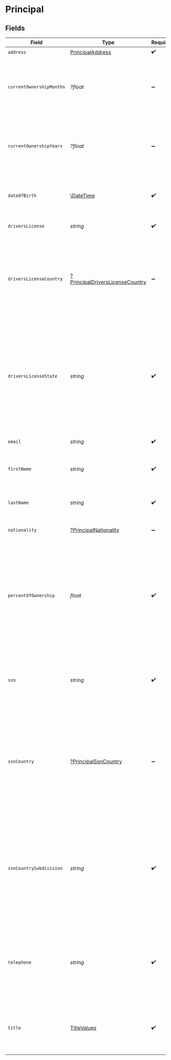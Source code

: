 # Principal


## Fields

| Field                                                                                                                                                                                             | Type                                                                                                                                                                                              | Required                                                                                                                                                                                          | Description                                                                                                                                                                                       | Example                                                                                                                                                                                           |
| ------------------------------------------------------------------------------------------------------------------------------------------------------------------------------------------------- | ------------------------------------------------------------------------------------------------------------------------------------------------------------------------------------------------- | ------------------------------------------------------------------------------------------------------------------------------------------------------------------------------------------------- | ------------------------------------------------------------------------------------------------------------------------------------------------------------------------------------------------- | ------------------------------------------------------------------------------------------------------------------------------------------------------------------------------------------------- |
| `address`                                                                                                                                                                                         | [PrincipalAddress](../../models/shared/PrincipalAddress.md)                                                                                                                                       | :heavy_check_mark:                                                                                                                                                                                | N/A                                                                                                                                                                                               |                                                                                                                                                                                                   |
| `currentOwnershipMonths`                                                                                                                                                                          | *?float*                                                                                                                                                                                          | :heavy_minus_sign:                                                                                                                                                                                | Number of months the Principal's ownership in the Business. The value must be a non-negative number.                                                                                              | 5                                                                                                                                                                                                 |
| `currentOwnershipYears`                                                                                                                                                                           | *?float*                                                                                                                                                                                          | :heavy_minus_sign:                                                                                                                                                                                | Number of years the Principal's ownership in the Business. The value must be a non-negative number.                                                                                               | 5                                                                                                                                                                                                 |
| `dateOfBirth`                                                                                                                                                                                     | [\DateTime](https://www.php.net/manual/en/class.datetime.php)                                                                                                                                     | :heavy_check_mark:                                                                                                                                                                                | Birth date of the Principal. The Principal must be 18 years or older.                                                                                                                             | 1990-07-21T16:24:22.678+00:00                                                                                                                                                                     |
| `driversLicense`                                                                                                                                                                                  | *string*                                                                                                                                                                                          | :heavy_check_mark:                                                                                                                                                                                | Principal's driver license number.                                                                                                                                                                | M15698025                                                                                                                                                                                         |
| `driversLicenseCountry`                                                                                                                                                                           | [?PrincipalDriversLicenseCountry](../../models/shared/PrincipalDriversLicenseCountry.md)                                                                                                          | :heavy_minus_sign:                                                                                                                                                                                | The three-digit country code where the Principal's driving license was issued. Refer to the three-digit country code defined in ISO 3166-1 alpha-3.                                               | USA                                                                                                                                                                                               |
| `driversLicenseState`                                                                                                                                                                             | *string*                                                                                                                                                                                          | :heavy_check_mark:                                                                                                                                                                                | The two-digit country subdivision where the Principal's driving license was issued. Refer to the two-digit country subdivision code defined in ISO 3166-2 for the countries listed in ISO 3166-1. | IL                                                                                                                                                                                                |
| `email`                                                                                                                                                                                           | *string*                                                                                                                                                                                          | :heavy_check_mark:                                                                                                                                                                                | The Principal's email.                                                                                                                                                                            | princial@domain.com                                                                                                                                                                               |
| `firstName`                                                                                                                                                                                       | *string*                                                                                                                                                                                          | :heavy_check_mark:                                                                                                                                                                                | The First Name of the Principal owner of the Business.                                                                                                                                            | Justin                                                                                                                                                                                            |
| `lastName`                                                                                                                                                                                        | *string*                                                                                                                                                                                          | :heavy_check_mark:                                                                                                                                                                                | The Last Name of the Principal owner of the Business.                                                                                                                                             | Williams                                                                                                                                                                                          |
| `nationality`                                                                                                                                                                                     | [?PrincipalNationality](../../models/shared/PrincipalNationality.md)                                                                                                                              | :heavy_minus_sign:                                                                                                                                                                                | The nationality of the Principal.                                                                                                                                                                 | USA                                                                                                                                                                                               |
| `percentOfOwnership`                                                                                                                                                                              | *float*                                                                                                                                                                                           | :heavy_check_mark:                                                                                                                                                                                | The percentage of ownership held by the Principal in the business. The value must be a non-negative number. At most, The total ownership rate for all Principals can be 100 percent.              | 50                                                                                                                                                                                                |
| `ssn`                                                                                                                                                                                             | *string*                                                                                                                                                                                          | :heavy_check_mark:                                                                                                                                                                                | Principal's Social Security Number(SSN) for USA or Social Insurance Number(SIN) for Canada.                                                                                                       | 756755675                                                                                                                                                                                         |
| `ssnCountry`                                                                                                                                                                                      | [?PrincipalSsnCountry](../../models/shared/PrincipalSsnCountry.md)                                                                                                                                | :heavy_minus_sign:                                                                                                                                                                                | The three-digit country code where the Principal's SSN / SIN was issued. Choose `USA` for SSN or `CAN` for SIN. Refer to the three-digit country code defined in ISO 3166-1 alpha-3.              | USA                                                                                                                                                                                               |
| `ssnCountrySubdivision`                                                                                                                                                                           | *string*                                                                                                                                                                                          | :heavy_check_mark:                                                                                                                                                                                | The two-digit country subdivision where the Principal's SSN / SIN was issued. Refer to the two-digit country subdivision code defined in  ISO 3166-2 for the countries listed in ISO 3166-1.      | AZ                                                                                                                                                                                                |
| `telephone`                                                                                                                                                                                       | *string*                                                                                                                                                                                          | :heavy_check_mark:                                                                                                                                                                                | Telephone Number of Principal Owner of the Business. USA phone number can't start with 0 0r 1. The value must be a valid number string.                                                           | 2255441120                                                                                                                                                                                        |
| `title`                                                                                                                                                                                           | [TitleValues](../../models/shared/TitleValues.md)                                                                                                                                                 | :heavy_check_mark:                                                                                                                                                                                | The position or title held by the Principal owner or the Authorized Person of the Organization.                                                                                                   | CEO/President                                                                                                                                                                                     |